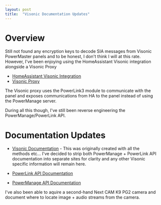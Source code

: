 ```yaml
---
layout: post
title:  "Visonic Documentation Updates"
---
```


# Overview
Still not found any encryption keys to decode SIA messages from Visonic PowerMaster panels and to be honest, I don't think I will at this rate. However, I've been enjoying using the HomeAssistant Visonic integration alongside a Visonic Proxy

- [HomeAssistant Visonic Integration](https://github.com/davesmeghead/visonic)
- [Visonic Proxy](https://github.com/msp1974/visonic_proxy)

The Visonic proxy uses the PowerLink3 module to communicate with the panel and exposes communications from HA to the panel instead of using the PowerManage server.

During all this though, I've still been reverse engineering the PowerManage/PowerLink API.

# Documentation Updates
- [Visonic Documentation](https://rexchoppers.github.io/visonic-pmaxservice-docs/) - This was originally created with all the methods etc... I've decided to strip both PowerManage + PowerLink API documentation into separate sites for clarity and any other Visonic specific information will remain here.

- [PowerLink API Documentation](https://github.com/rexchoppers/docs-powerlink-api)

- [PowerManage API Documentation](https://github.com/rexchoppers/docs-powermanage-api)

I've also been able to aquire a second-hand Next CAM K9 PG2 camera and document where to locate image + audio streams from the camera.